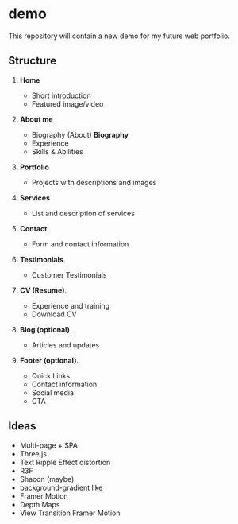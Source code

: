 # demo
This repository will contain a new demo for my future web portfolio.

## Structure

1. **Home**
   - Short introduction
   - Featured image/video

2. **About me**
   - Biography (About) **Biography**
   - Experience
   - Skills & Abilities

3. **Portfolio**
   - Projects with descriptions and images

4. **Services**
   - List and description of services

5. **Contact**
   - Form and contact information

6. **Testimonials**.
   - Customer Testimonials

7. **CV (Resume)**.
   - Experience and training
   - Download CV

8. **Blog (optional)**.
   - Articles and updates

9. **Footer (optional)**.
   - Quick Links 
   - Contact information
   - Social media
   - CTA

## Ideas
 - Multi-page + SPA
 - Three.js
 - Text Ripple Effect distortion
 - R3F
 - Shacdn (maybe)
 - background-gradient like
 - Framer Motion
 - Depth Maps
 - View Transition Framer Motion
